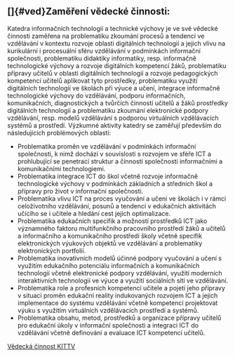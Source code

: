 ## []{#ved}Zaměření vědecké činnosti:

Katedra informačních technologií a technické výchovy je ve své vědecké
činnosti zaměřena na problematiku zkoumání procesů a tendencí ve
vzdělávání v kontextu rozvoje oblasti digitálních technologií a jejich
vlivu na kurikulární i procesuální sféru vzdělávání v podmínkách
informační společnosti, problematiku didaktiky informatiky, resp.
informačně technologické výchovy a rozvoje digitálních kompetencí žáků,
problematiku přípravy učitelů v oblasti digitálních technologií a
rozvoje pedagogických kompetencí učitelů aplikovat tyto prostředky,
problematiku využití digitálních technologií ve školách při výuce a
učení, integrace informačně technologické výchovy do vzdělávání, podporu
informačních, komunikačních, diagnostických a tvůrčích činností učitelů
a žáků prostředky digitálních technologií a problematiku zkoumání
elektronické podpory vzdělávání, resp. modelů vzdělávání s podporou
virtuálních vzdělávacích systémů a prostředí. Výzkumné aktivity katedry
se zaměřují především do následujících problémových oblastí:

-   Problematika proměn ve vzdělávání v podmínkách informační
    společnosti, k nimž dochází v souvislosti s rozvojem ve sféře ICT a
    prohlubující se penetrací struktur a činností společnosti
    informačními a komunikačními technologiemi.
-   Problematika integrace ICT do škol včetně rozvoje informačně
    technologické výchovy v podmínkách základních a středních škol a
    přípravy pro život v informační společnosti.
-   Problematika vlivu ICT na proces vyučování a učení ve školách i v
    rámci celoživotního vzdělávání, posunů a tendencí v edukačních
    aktivitách učícího se i učitele a hledání cest jejich optimalizace.
-   Problematika edukačních specifik a možností prostředků ICT jako
    významného faktoru multifunkčního pracovního prostředí žáků a
    učitelů a informačního a komunikačního prostředí školy včetně
    specifik elektronických výukových objektů ve vzdělávání a
    problematiky elektronických portfolií.
-   Problematika inovativních modelů účinné podpory vyučování a učení s
    využitím edukačního potenciálu informačních a komunikačních
    technologií včetně elektronické podpory vzdělávání, využití
    moderních interaktivních technologií ve výuce a využití sociálních
    sítí ve vzdělávání.
-   Problematika role a profesních kompetencí učitele a pojetí jeho
    přípravy v situaci proměn edukační reality indukovaných rozvojem ICT
    a jejich implementace do systému vzdělávání včetně kompetencí
    projektovat výuku s využitím virtuálních vzdělávacích prostředí a
    systémů.
-   Problematika obsahu, metod, prostředků a organizace přípravy učitelů
    pro edukační úkoly v informační společnosti a integraci ICT do
    vzdělávání včetně definování a evaluace ICT kompetencí učitelů.

[Vědecká činnost KITTV](index.php?menu=5)
